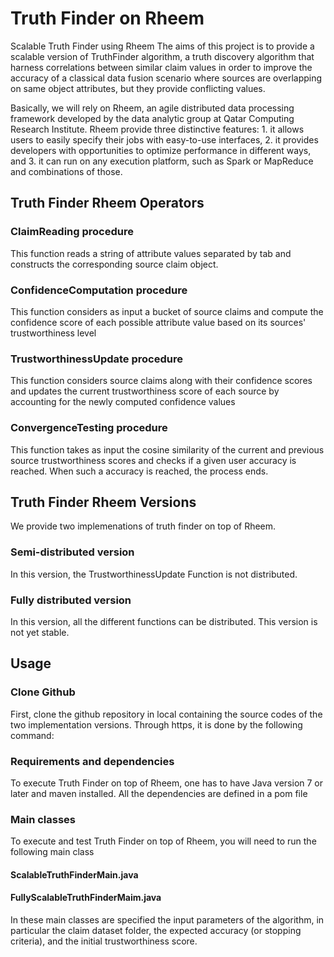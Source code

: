 # Truth Finder on Rheem


Scalable Truth Finder using Rheem
The aims of this project is to provide a scalable version of TruthFinder algorithm, a truth discovery algorithm that harness correlations between similar claim values in order to improve the accuracy of a classical data fusion scenario where sources are overlapping on same object attributes, but they provide conflicting values.

Basically, we will rely on Rheem, an agile distributed data processing framework developed by the data analytic group at Qatar Computing Research Institute. Rheem provide three distinctive features: 1. it allows users to easily specify their jobs with easy-to-use interfaces, 2. it provides developers with opportunities to optimize performance in different ways, and 3. it can run on any execution platform, such as Spark or MapReduce and combinations of those.

## Truth Finder Rheem Operators

### ClaimReading procedure
This function reads a string of attribute values separated by tab and constructs the corresponding source claim object.

### ConfidenceComputation procedure
This function considers as input a bucket of source claims and compute the confidence score of each possible attribute value based on its sources' trustworthiness level

### TrustworthinessUpdate procedure
This function considers source claims along with their confidence scores and updates the current trustworthiness score of each source by accounting for the newly computed confidence values

### ConvergenceTesting procedure
This function takes as input the cosine similarity of the current and previous source trustworthiness scores and checks if a given user accuracy is reached. When such a accuracy is reached, the process ends.

## Truth Finder Rheem Versions
We provide two implemenations of truth finder on top of Rheem. 

### Semi-distributed version 
In this version, the TrustworthinessUpdate Function is not distributed. 


### Fully distributed version
In this version, all the different functions can be distributed. This version is not yet stable. 

## Usage

### Clone Github
First, clone the github repository in local containing the source codes of the two implementation versions. Through https, it is done by the following command: 

### Requirements and dependencies

To execute Truth Finder on top of Rheem, one has to have Java version 7 or later and maven installed. 
All the dependencies are defined in a pom file 

### Main classes

To execute and test Truth Finder on top of Rheem, you will need to run the following main class

#### ScalableTruthFinderMain.java

#### FullyScalableTruthFinderMaim.java 

In these main classes are specified the input parameters of the algorithm, in particular the claim dataset folder, the expected accuracy (or stopping criteria), and the initial trustworthiness score.

